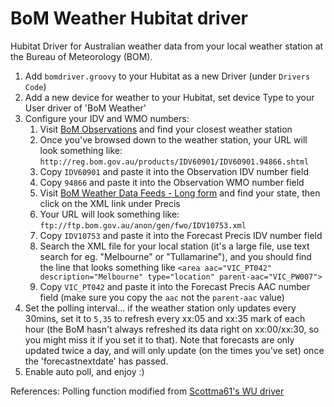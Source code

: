 # BoM Weather Hubitat driver

Hubitat Driver for Australian weather data from your local weather station at the Bureau of Meteorology (BOM).

1. Add `bomdriver.groovy` to your Hubitat as a new Driver (under `Drivers Code`)
2. Add a new device for weather to your Hubitat, set device Type to your User driver of 'BoM Weather'
3. Configure your IDV and WMO numbers:
    1. Visit [BoM Observations](http://www.bom.gov.au/catalogue/data-feeds.shtml#obs-ind) and find your closest weather station
    2. Once you've browsed down to the weather station, your URL will look something like: `http://reg.bom.gov.au/products/IDV60901/IDV60901.94866.shtml`
    3. Copy `IDV60901` and paste it into the Observation IDV number field
    4. Copy `94866` and paste it into the Observation WMO number field
	5. Visit [BoM Weather Data Feeds - Long form](http://www.bom.gov.au/catalogue/data-feeds.shtml#forecasts) and find your state, then click on the XML link under Precis
	6. Your URL will look something like: `ftp://ftp.bom.gov.au/anon/gen/fwo/IDV10753.xml`
	7. Copy `IDV10753` and paste it into the Forecast Precis IDV number field
	8. Search the XML file for your local station (it's a large file, use text search for eg. "Melbourne" or "Tullamarine"), and you should find the line that looks something like `<area aac="VIC_PT042" description="Melbourne" type="location" parent-aac="VIC_PW007">`
	9. Copy `VIC_PT042` and paste it into the Forecast Precis AAC number field (make sure you copy the `aac` not the `parent-aac` value)
4. Set the polling interval... if the weather station only updates every 30mins, set it to `5,35` to refresh every xx:05 and xx:35 mark of each hour (the BoM hasn't always refreshed its data right on xx:00/xx:30, so you might miss it if you set it to that). Note that forecasts are only updated twice a day, and will only update (on the times you've set) once the 'forecastnextdate' has passed.
5. Enable auto poll, and enjoy :)

References:
Polling function modified from [Scottma61's WU driver](https://github.com/Scottma61/Hubitat/blob/master/Weather-Display%20WU%20Driver)